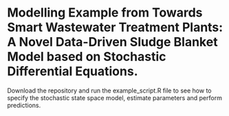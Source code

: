# Modelling Example from **Towards Smart Wastewater Treatment Plants: A Novel Data-Driven Sludge Blanket Model based on Stochastic Differential Equations.**

Download the repository and run the example_script.R file to see how to specify the stochastic state space model, estimate parameters and perform predictions. 